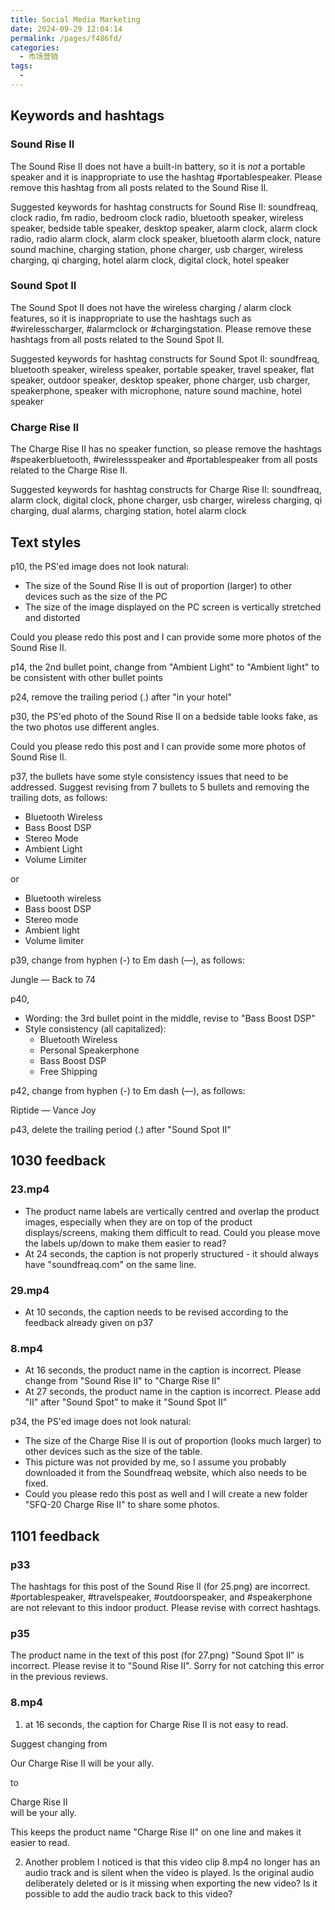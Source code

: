 ```yaml
---
title: Social Media Marketing
date: 2024-09-29 12:04:14
permalink: /pages/f486fd/
categories: 
  - 市场营销
tags: 
  - 
---
```


## Keywords and hashtags

### Sound Rise II

The Sound Rise II does not have a built-in battery, so it is _not_ a portable speaker and it is inappropriate to use the hashtag #portablespeaker. Please remove this hashtag from all posts related to the Sound Rise II.

Suggested keywords for hashtag constructs for Sound Rise II: soundfreaq, clock radio, fm radio, bedroom clock radio, bluetooth speaker, wireless speaker, bedside table speaker, desktop speaker, alarm clock, alarm clock radio, radio alarm clock, alarm clock speaker, bluetooth alarm clock, nature sound machine, charging station, phone charger, usb charger, wireless charging, qi charging, hotel alarm clock, digital clock, hotel speaker

### Sound Spot II

The Sound Spot II does not have the wireless charging / alarm clock features, so it is inappropriate to use the hashtags such as #wirelesscharger, #alarmclock or #chargingstation. Please remove these hashtags from all posts related to the Sound Spot II.

Suggested keywords for hashtag constructs for Sound Spot II: soundfreaq, bluetooth speaker, wireless speaker, portable speaker, travel speaker, flat speaker, outdoor speaker, desktop speaker, phone charger, usb charger, speakerphone, speaker with microphone, nature sound machine, hotel speaker

### Charge Rise II

The Charge Rise II has no speaker function, so please remove the hashtags #speakerbluetooth, #wirelessspeaker and #portablespeaker from all posts related to the Charge Rise II.

Suggested keywords for hashtag constructs for Charge Rise II: soundfreaq, alarm clock, digital clock, phone charger, usb charger, wireless charging, qi charging, dual alarms, charging station, hotel alarm clock

## Text styles

p10, the PS'ed image does not look natural:

- The size of the Sound Rise II is out of proportion (larger) to other devices such as the size of the PC
- The size of the image displayed on the PC screen is vertically stretched and distorted

Could you please redo this post and I can provide some more photos of the Sound Rise II.

p14, the 2nd bullet point, change from "Ambient Light" to "Ambient light" to be consistent with other bullet points

p24, remove the trailing period (.) after "in your hotel"

p30, the PS'ed photo of the Sound Rise II on a bedside table looks fake, as the two photos use different angles.

Could you please redo this post and I can provide some more photos of Sound Rise II.

p37, the bullets have some style consistency issues that need to be addressed. Suggest revising from 7 bullets to 5 bullets and removing the trailing dots, as follows:

- Bluetooth Wireless
- Bass Boost DSP
- Stereo Mode
- Ambient Light
- Volume Limiter

or

- Bluetooth wireless
- Bass boost DSP
- Stereo mode
- Ambient light
- Volume limiter

p39, change from hyphen (-) to Em dash (—), as follows:

Jungle — Back to 74

p40,

- Wording: the 3rd bullet point in the middle, revise to "Bass Boost DSP"
- Style consistency (all capitalized):
  - Bluetooth Wireless
  - Personal Speakerphone
  - Bass Boost DSP
  - Free Shipping

p42, change from hyphen (-) to Em dash (—), as follows:

Riptide — Vance Joy

p43, delete the trailing period (.) after "Sound Spot II"

## 1030 feedback

### 23.mp4

- The product name labels are vertically centred and overlap the product images, especially when they are on top of the product displays/screens, making them difficult to read. Could you please move the labels up/down to make them easier to read?
- At 24 seconds, the caption is not properly structured - it should always have "soundfreaq.com" on the same line.

### 29.mp4

- At 10 seconds, the caption needs to be revised according to the feedback already given on p37

### 8.mp4

- At 16 seconds, the product name in the caption is incorrect. Please change from "Sound Rise II" to "Charge Rise II"
- At 27 seconds, the product name in the caption is incorrect. Please add "II" after "Sound Spot" to make it "Sound Spot II"

p34, the PS'ed image does not look natural:

- The size of the Charge Rise II is out of proportion (looks much larger) to other devices such as the size of the table.
- This picture was not provided by me, so I assume you probably downloaded it from the Soundfreaq website, which also needs to be fixed.
- Could you please redo this post as well and I will create a new folder "SFQ-20 Charge Rise II" to share some photos.

## 1101 feedback

### p33

The hashtags for this post of the Sound Rise II (for 25.png) are incorrect. #portablespeaker, #travelspeaker, #outdoorspeaker, and #speakerphone are not relevant to this indoor product. Please revise with correct hashtags.

### p35

The product name in the text of this post (for 27.png) "Sound Spot II" is incorrect. Please revise it to "Sound Rise II". Sorry for not catching this error in the previous reviews.

### 8.mp4

1. at 16 seconds, the caption for Charge Rise II is not easy to read.

Suggest changing from

Our Charge
Rise II will
be your ally.

to

Charge Rise II  
will be your ally.

This keeps the product name "Charge Rise II" on one line and makes it easier to read.

2. Another problem I noticed is that this video clip 8.mp4 no longer has an audio track and is silent when the video is played. Is the original audio deliberately deleted or is it missing when exporting the new video? Is it possible to add the audio track back to this video?
